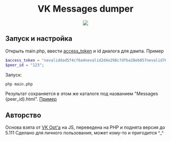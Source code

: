 <div align="center">

# VK Messages dumper
![](https://img.shields.io/static/v1.svg?message=5.111&logo=vk&logoColor=white&label=API&labelColor=black&color=4a76a8&style=flat-square)

</div>


## Запуск и настройка

Открыть main.php, ввести [access_token](https://vkhost.github.io/) и id диалога для дампа. Пример

```php
$access_token = "nevaliddad5f4cf6a4nevalid2d4e298c7dfba28eb057nevalid76nevalid4a11c07bf040c9db5nevalid";
$peer_id = "123";
```

Запуск:
```bash
php main.php
```

Результат сохраняется в этом же каталоге под названием "Messages {peer_id}.html".
[Пример](https://github.com/Kimys1337/VK-Messages-dumper/blob/master/Messages%20445340.html)

## Авторство
Основа взята от [VK Opt'а](https://github.com/VkOpt/VkOpt) на JS, переведена на PHP и поднята версия до 5.111
Сделано для личного пользования, может кому-то и пригодится ^_^

